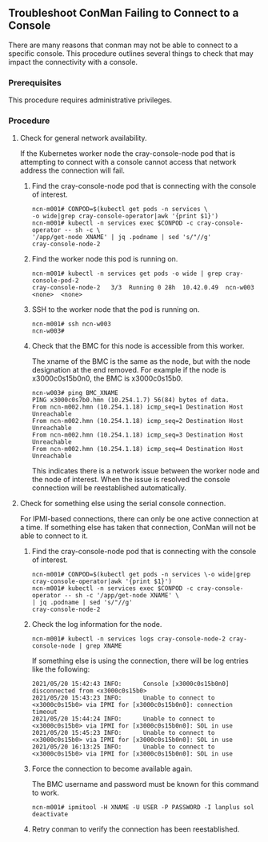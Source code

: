 ## Troubleshoot ConMan Failing to Connect to a Console

There are many reasons that conman may not be able to connect to a specific console. This procedure outlines several things to check that may impact the connectivity with a console.

### Prerequisites

This procedure requires administrative privileges.

### Procedure

1. Check for general network availability.
   
    If the Kubernetes worker node the cray-console-node pod that is attempting to connect with
    a console cannot access that network address the connection will fail.
    
    1. Find the cray-console-node pod that is connecting with the console of interest.
    
        ```
        ncn-m001# CONPOD=$(kubectl get pods -n services \
        -o wide|grep cray-console-operator|awk '{print $1}')
        ncn-m001# kubectl -n services exec $CONPOD -c cray-console-operator -- sh -c \
        '/app/get-node XNAME' | jq .podname | sed 's/"//g'
        cray-console-node-2
        ```

    2. Find the worker node this pod is running on.
    
        ```
        ncn-m001# kubectl -n services get pods -o wide | grep cray-console-pod-2
        cray-console-node-2   3/3  Running 0 28h  10.42.0.49  ncn-w003   <none>  <none>
        ```

    3. SSH to the worker node that the pod is running on.
    
        ```
        ncn-m001# ssh ncn-w003
        ncn-w003#
        ```

    4. Check that the BMC for this node is accessible from this worker.
      
        The xname of the BMC is the same as the node, but with the node designation at the
        end removed. For example if the node is x3000c0s15b0n0, the BMC is x3000c0s15b0.
        
        ```
        ncn-w003# ping BMC_XNAME
        PING x3000c0s7b0.hmn (10.254.1.7) 56(84) bytes of data.
        From ncn-m002.hmn (10.254.1.18) icmp_seq=1 Destination Host Unreachable
        From ncn-m002.hmn (10.254.1.18) icmp_seq=2 Destination Host Unreachable
        From ncn-m002.hmn (10.254.1.18) icmp_seq=3 Destination Host Unreachable
        From ncn-m002.hmn (10.254.1.18) icmp_seq=4 Destination Host Unreachable
        ```
        
        This indicates there is a network issue between the worker node and the node of
        interest. When the issue is resolved the console connection will be reestablished
        automatically.

2. Check for something else using the serial console connection.
   
    For IPMI-based connections, there can only be one active connection at a time. If
    something else has taken that connection, ConMan will not be able to connect to it.

    1. Find the cray-console-node pod that is connecting with the console of interest.
    
        ```
        ncn-m001# CONPOD=$(kubectl get pods -n services \-o wide|grep cray-console-operator|awk '{print $1}')
        ncn-m001# kubectl -n services exec $CONPOD -c cray-console-operator -- sh -c '/app/get-node XNAME' \
        | jq .podname | sed 's/"//g'
        cray-console-node-2
        ```
    
    2. Check the log information for the node.
       
        ```
        ncn-m001# kubectl -n services logs cray-console-node-2 cray-console-node | grep XNAME
        ```
    
        If something else is using the connection, there will be log entries like the following:
        
        ```
        2021/05/20 15:42:43 INFO:      Console [x3000c0s15b0n0] disconnected from <x3000c0s15b0>
        2021/05/20 15:43:23 INFO:      Unable to connect to <x3000c0s15b0> via IPMI for [x3000c0s15b0n0]: connection timeout
        2021/05/20 15:44:24 INFO:      Unable to connect to <x3000c0s15b0> via IPMI for [x3000c0s15b0n0]: SOL in use
        2021/05/20 15:45:23 INFO:      Unable to connect to <x3000c0s15b0> via IPMI for [x3000c0s15b0n0]: SOL in use
        2021/05/20 16:13:25 INFO:      Unable to connect to <x3000c0s15b0> via IPMI for [x3000c0s15b0n0]: SOL in use
        ```
    
    3. Force the connection to become available again.
       
        The BMC username and password must be known for this command to work.
        
        ```
        ncn-m001# ipmitool -H XNAME -U USER -P PASSWORD -I lanplus sol deactivate
        ```
    
    4. Retry conman to verify the connection has been reestablished.

